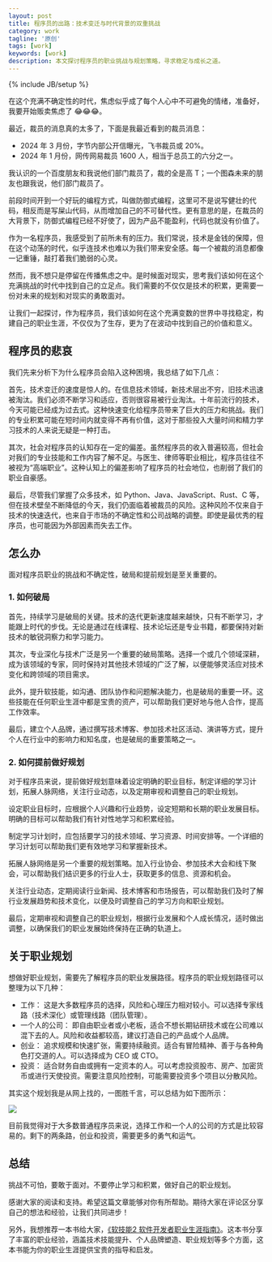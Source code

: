 ```yaml
---
layout: post
title: 程序员的出路：技术变迁与时代背景的双重挑战
category: work
tagline: '原创'
tags: [work]
keywords: [work]
description: 本文探讨程序员的职业挑战与规划策略，寻求稳定与成长之道。
---
```


{% include JB/setup %}

在这个充满不确定性的时代，焦虑似乎成了每个人心中不可避免的情绪，准备好，我要开始贩卖焦虑了 😂😂😂。

最近，裁员的消息真的太多了，下面是我最近看到的裁员消息：

- 2024 年 3 月份，字节内部公开信曝光，飞书裁员或 20%。
- 2024 年 1 月份，网传网易裁员 1600 人，相当于总员工的六分之一。

我认识的一个百度朋友和我说他们部门裁员了，裁的全是高 T；一个图森未来的朋友也跟我说，他们部门裁员了。

前段时间开到一个好玩的编程方式，叫做防御式编程，这里可不是说写健壮的代码，相反而是写屎山代码，从而增加自己的不可替代性。更有意思的是，在裁员的大背景下，防御式编程已经不好使了，因为产品不能盈利，代码也就没有价值了。

作为一名程序员，我感受到了前所未有的压力。我们常说，技术是金钱的保障，但在这个动荡的时代，似乎连技术也难以为我们带来安全感。每一个被裁的消息都像一记重锤，敲打着我们脆弱的心灵。

然而，我不想只是停留在传播焦虑之中。是时候面对现实，思考我们该如何在这个充满挑战的时代中找到自己的立足点。我们需要的不仅仅是技术的积累，更需要一份对未来的规划和对现实的勇敢面对。

让我们一起探讨，作为程序员，我们该如何在这个充满变数的世界中寻找稳定，构建自己的职业生涯，不仅仅为了生存，更为了在波动中找到自己的价值和意义。

## 程序员的悲哀

我们先来分析下为什么程序员会陷入这种困境，我总结了如下几点：

首先，技术变迁的速度是惊人的。在信息技术领域，新技术层出不穷，旧技术迅速被淘汰。我们必须不断学习和适应，否则很容易被行业淘汰。十年前流行的技术，今天可能已经成为过去式。这种快速变化给程序员带来了巨大的压力和挑战。我们的专业积累可能在短时间内就变得不再有价值，这对于那些投入大量时间和精力学习技术的人来说无疑是一种打击。

其次，社会对程序员的认知存在一定的偏差。虽然程序员的收入普遍较高，但社会对我们的专业技能和工作内容了解不足。与医生、律师等职业相比，程序员往往不被视为“高端职业”。这种认知上的偏差影响了程序员的社会地位，也削弱了我们的职业自豪感。

最后，尽管我们掌握了众多技术，如 Python、Java、JavaScript、Rust、C 等，但在技术壁垒不断降低的今天，我们仍面临着被裁员的风险。这种风险不仅来自于技术的快速迭代，也来自于市场的不确定性和公司战略的调整。即使是最优秀的程序员，也可能因为外部因素而失去工作。

## 怎么办

面对程序员职业的挑战和不确定性，破局和提前规划是至关重要的。

### 1. 如何破局

首先，持续学习是破局的关键。技术的迭代更新速度越来越快，只有不断学习，才能跟上时代的步伐。无论是通过在线课程、技术论坛还是专业书籍，都要保持对新技术的敏锐洞察力和学习能力。

其次，专业深化与技术广泛是另一个重要的破局策略。选择一个或几个领域深耕，成为该领域的专家，同时保持对其他技术领域的广泛了解，以便能够灵活应对技术变化和跨领域的项目需求。

此外，提升软技能，如沟通、团队协作和问题解决能力，也是破局的重要一环。这些技能在任何职业生涯中都是宝贵的资产，可以帮助我们更好地与他人合作，提高工作效率。

最后，建立个人品牌，通过撰写技术博客、参加技术社区活动、演讲等方式，提升个人在行业中的影响力和知名度，也是破局的重要策略之一。

### 2. 如何提前做好规划

对于程序员来说，提前做好规划意味着设定明确的职业目标，制定详细的学习计划，拓展人脉网络，关注行业动态，以及定期审视和调整自己的职业规划。

设定职业目标时，应根据个人兴趣和行业趋势，设定短期和长期的职业发展目标。明确的目标可以帮助我们有针对性地学习和积累经验。

制定学习计划时，应包括要学习的技术领域、学习资源、时间安排等。一个详细的学习计划可以帮助我们更有效地学习和掌握新技术。

拓展人脉网络是另一个重要的规划策略。加入行业协会、参加技术大会和线下聚会，可以帮助我们结识更多的行业人士，获取更多的信息、资源和机会。

关注行业动态，定期阅读行业新闻、技术博客和市场报告，可以帮助我们及时了解行业发展趋势和技术变化，以便及时调整自己的学习方向和职业规划。

最后，定期审视和调整自己的职业规划，根据行业发展和个人成长情况，适时做出调整，以确保我们的职业发展始终保持在正确的轨道上。

## 关于职业规划

想做好职业规划，需要先了解程序员的职业发展路径。程序员的职业规划路径可以整理为以下几种：

- 工作： 这是大多数程序员的选择，风险和心理压力相对较小。可以选择专家线路（技术深化）或管理线路（团队管理）。
- 一个人的公司： 即自由职业者或小老板，适合不想长期钻研技术或在公司难以混下去的人。风险和收益都较高，建议打造自己的产品或个人品牌。
- 创业： 追求规模和快速扩张，需要持续融资。适合有冒险精神、善于与各种角色打交道的人。可以选择成为 CEO 或 CTO。
- 投资： 适合财务自由或拥有一定资本的人。可以考虑投资股市、房产、加密货币或进行天使投资。需要注意风险控制，可能需要投资多个项目以分散风险。

其实这个规划我是从网上找的，一图胜千言，可以总结为如下图所示：

![]({{BLOG_IMG}}607.png)

目前我觉得对于大多数普通程序员来说，选择工作和一个人的公司的方式是比较容易的。剩下的两条路，创业和投资，需要更多的勇气和运气。

## 总结

挑战不可怕，要敢于面对。不要停止学习和积累，做好自己的职业规划。

感谢大家的阅读和支持。希望这篇文章能够对你有所帮助。期待大家在评论区分享自己的想法和经验，让我们共同进步！

另外，我想推荐一本书给大家，[《软技能2 软件开发者职业生涯指南》](https://union-click.jd.com/jdc?e=618%7Cpc%7C&p=JF8BAQYJK1olXwMGVlZcAUgfCl8IGFIRVAYDV24ZVxNJXF9RXh5UHw0cSgYYXBcIWDoXSQVJQwYBXVpUCEoUHDZNRwYlCgF6Kh0BCFV0ezdoTzpLHgQKMB8raEcbM244G1oUXAAKXFdYDnsnA2g4STXN67Da8e9B3OGY1uefK1olXQACV19ZDUoVCmoKHGsSXQ8yHA4CURtPWDdXTTVJbTYyV25aCEIDBR1JSU8TLzYyVG5eOEsWA2cIGFMXXAcDSF5aC04eA3MIHVsWXAIHVVxeAUkeM20JGl8cbTYyJDs4YypTSghhZlISK3B3UwQgdRFLByhydVlzKUBLED8iCiJSRh9tbT9dLjYy)。这本书分享了丰富的职业经验，涵盖技术技能提升、个人品牌塑造、职业规划等多个方面，这本书能为你的职业生涯提供宝贵的指导和启发。

